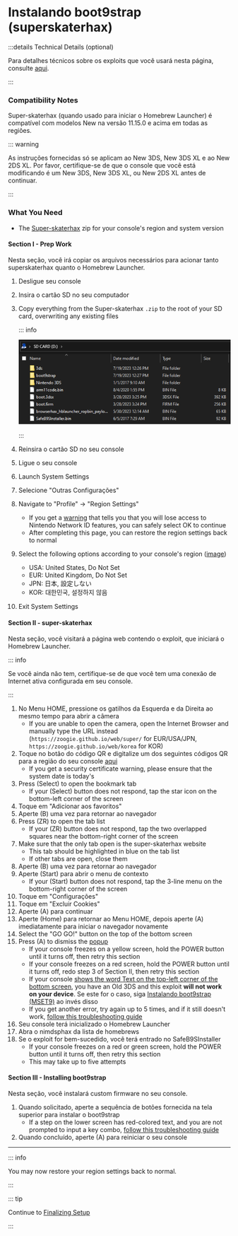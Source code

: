 # Instalando boot9strap (superskaterhax)

:::details Technical Details (optional)

Para detalhes técnicos sobre os exploits que você usará nesta página, consulte [aqui](https://github.com/zoogie/super-skaterhax).

:::

### Compatibility Notes

Super-skaterhax (quando usado para iniciar o Homebrew Launcher) é compatível com modelos New na versão 11.15.0 e acima em todas as regiões.

::: warning

As instruções fornecidas só se aplicam ao New 3DS, New 3DS XL e ao New 2DS XL. Por favor, certifique-se de que o console que você está modificando é um New 3DS, New 3DS XL, ou New 2DS XL antes de continuar.

:::

### What You Need

- The [Super-skaterhax](https://skater.nintendohomebrew.com) zip for your console's region and system version

#### Section I - Prep Work

Nesta seção, você irá copiar os arquivos necessários para acionar tanto superskaterhax quanto o Homebrew Launcher.

1. Desligue seu console

2. Insira o cartão SD no seu computador

3. Copy everything from the Super-skaterhax `.zip` to the root of your SD card, overwriting any existing files

   ::: info

   ![](/images/screenshots/skater-root-layout.png)

   :::

4. Reinsira o cartão SD no seu console

5. Ligue o seu console

6. Launch System Settings

7. Selecione "Outras Configurações"

8. Navigate to "Profile" -> "Region Settings"
   - If you get a [warning](/images/screenshots/skaterhax/country-change-notice.png) that tells you that you will lose access to Nintendo Network ID features, you can safely select OK to continue
   - After completing this page, you can restore the region settings back to normal

9. Select the following options according to your console's region ([image](/images/screenshots/skaterhax/skater-lang.png))
   - USA: United States, Do Not Set
   - EUR: United Kingdom, Do Not Set
   - JPN: 日本, 設定しない
   - KOR: 대한민국, 설정하지 않음

10. Exit System Settings

#### Section II - super-skaterhax

Nesta seção, você visitará a página web contendo o exploit, que iniciará o Homebrew Launcher.

::: info

Se você ainda não tem, certifique-se de que você tem uma conexão de Internet ativa configurada em seu console.

:::

1. No Menu HOME, pressione os gatilhos da Esquerda e da Direita ao mesmo tempo para abrir a câmera
   - If you are unable to open the camera, open the Internet Browser and manually type the URL instead (`https://zoogie.github.io/web/super/` for EUR/USA/JPN, `https://zoogie.github.io/web/korea` for KOR)
2. Toque no botão do código QR e digitalize um dos seguintes códigos QR para a região do seu console [aqui](https://user-images.githubusercontent.com/28328903/226086338-585bfdac-0aac-44c0-b413-89206d2815d8.png)
   - If you get a security certificate warning, please ensure that the system date is today's
3. Press (Select) to open the bookmark tab
   - If your (Select) button does not respond, tap the star icon on the bottom-left corner of the screen
4. Toque em "Adicionar aos favoritos"
5. Aperte (B) uma vez para retornar ao navegador
6. Press (ZR) to open the tab list
   - If your (ZR) button does not respond, tap the two overlapped squares near the bottom-right corner of the screen
7. Make sure that the only tab open is the super-skaterhax website
   - This tab should be highlighted in blue on the tab list
   - If other tabs are open, close them
8. Aperte (B) uma vez para retornar ao navegador
9. Aperte (Start) para abrir o menu de contexto
   - If your (Start) button does not respond, tap the 3-line menu on the bottom-right corner of the screen
10. Toque em "Configurações"
11. Toque em "Excluir Cookies"
12. Aperte (A) para continuar
13. Aperte (Home) para retornar ao Menu HOME, depois aperte (A) imediatamente para iniciar o navegador novamente
14. Select the "GO GO!" button on the top of the bottom screen
15. Press (A) to dismiss the [popup](/images/screenshots/skaterhax/skater-popup.png)
    - If your console freezes on a yellow screen, hold the POWER button until it turns off, then retry this section
    - If your console freezes on a red screen, hold the POWER button until it turns off, redo step 3 of Section II, then retry this section
    - If your console [shows the word Text on the top-left corner of the bottom screen](/images/screenshots/skaterhax/skater-old3ds.png), you have an Old 3DS and this exploit **will not work on your device**. Se este for o caso, siga [Instalando boot9strap (MSET9)](installing-boot9strap-\(mset9\)) ao invés disso
    - If you get another error, try again up to 5 times, and if it still doesn't work, [follow this troubleshooting guide](troubleshooting#installing-boot9strap-super-skaterhax)
16. Seu console terá inicializado o Homebrew Launcher
17. Abra o nimdsphax da lista de homebrews
18. Se o exploit for bem-sucedido, você terá entrado no SafeB9SInstaller
    - If your console freezes on a red or green screen, hold the POWER button until it turns off, then retry this section
    - This may take up to five attempts

#### Section III - Installing boot9strap

Nesta seção, você instalará custom firmware no seu console.

1. Quando solicitado, aperte a sequência de botões fornecida na tela superior para instalar o boot9strap
   - If a step on the lower screen has red-colored text, and you are not prompted to input a key combo, [follow this troubleshooting guide](troubleshooting#issues-with-safeb9sinstaller)
2. Quando concluído, aperte (A) para reiniciar o seu console

<!--@include: ./_include/configure-luma3ds.md -->

<!--@include: ./_include/luma3ds-installed-note.md -->

___

::: info

You may now restore your region settings back to normal.

:::

::: tip

Continue to [Finalizing Setup](finalizing-setup)

:::
